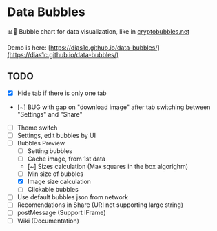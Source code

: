 # Data Bubbles

📊🫧 Bubble chart for data visualization, like in [cryptobubbles.net](https://cryptobubbles.net/)

Demo is here: [https://dias1c.github.io/data-bubbles/](https://dias1c.github.io/data-bubbles/)

## TODO

- [x] Hide tab if there is only one tab
- [~] BUG with gap on "download image" after tab switching between "Settings" and "Share"
- [ ] Theme switch
- [ ] Settings, edit bubbles by UI
- [ ] Bubbles Preview
  - [ ] Setting bubbles
  - [ ] Cache image, from 1st data
  - [~] Sizes calculation (Max squares in the box algorighm)
  - [ ] Min size of bubbles
  - [x] Image size calculation
  - [ ] Clickable bubbles
- [ ] Use default bubbles json from network
- [ ] Recomendations in Share (URI not supporting large string)
- [ ] postMessage (Support IFrame)
- [ ] Wiki (Documentation)
